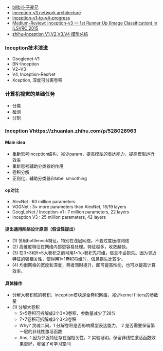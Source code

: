 - [bilibili-子豪兄](https://www.bilibili.com/video/BV1r7411X7LC?p=4)
- [Inception-v3 network architecture](https://miro.medium.com/max/1400/1*gqKM5V-uo2sMFFPDS84yJw.png)
- [Inception-v1-to-v4-progress](https://www.itread01.com/content/1544969366.html)
- [Medium-Review: Inception-v3 — 1st Runner Up (Image Classification) in ILSVRC 2015](https://medium.com/@sh.tsang/review-inception-v3-1st-runner-up-image-classification-in-ilsvrc-2015-17915421f77c)
- [zhihu-Inception V1,V2,V3,V4 模型总结](https://zhuanlan.zhihu.com/p/52802896)

### Inception技术演进
- Googlenet-V1
- BN-Inception
- V2~V3
- V4, Inception-ResNet
- Xception, 深度可分离卷积

### 计算机视觉的基础任务
- 分类
- 检测
- 分割

### Inception Vhttps://zhuanlan.zhihu.com/p/528028963
#### Main idea
- 重新思考Inception结构，减少param，提高模型的表达能力，提高模型运行效率
- 重新思考辅助分类器的作用
- 卷积分解
- 正则化，辅助分类器和label smoothing

#### op对比
- AlexNet : 60 million parameters
- VGGNet : 3× more parameters than AlexNet, 16/19 layers
- GoogLeNet / Inception-v1 : 7 million parameters, 22 layers
- Inception V3 : 25 million parameters, 42 layers

#### 提出通用网络设计原则（假设性提出）
- (1) 慎用bottleneck特征，特别在浅层网络，不要过度压缩网络
- (2) 高维度特征在网络内部更容易处理。特征越多，收敛越快。
- (3) 在3×3和5×5大卷积之前可用1×1小卷积先将维，信息不会损失。因为邻近特征的强相关性，使得用1×1卷积将维时，信息损失比较少。
- (4) 均衡网络的宽度和深度，两者同时提升，即可提高性能，也可以提高计算效率。

#### 具体操作
- 分解大卷积核的卷积，inception模块是全卷积网络，减少kernel filters的参数量
- (1) 分解大卷积
  - 5×5卷积可拆解成2个3×3卷积，参数量减少了28%
  - 7×7卷积可拆解成3个3×3卷积
  - Why? 灵魂二问，1 分解卷积是否影响模型表达能力， 2 是否需要保留第一层的非线性激活函数
  - Ans, 1 因为邻近特征存在强相关性，2 实验证明，保留非线性激活函数效果更好，增强了可学习空间
